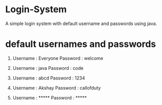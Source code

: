 # Login-System
A simple login system with default username and passwords using java.

# default usernames and passwords
1. Username : Everyone
   Password : welcome

2. Username : java
   Password : code
   
3. Username : abcd
   Password : 1234
   
4. Username : Akshay
   Password : callofduty
   
5. Username : *****
   Password : *****

